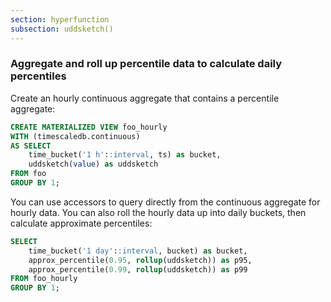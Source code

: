 ```yaml
---
section: hyperfunction
subsection: uddsketch()
---
```


### Aggregate and roll up percentile data to calculate daily percentiles

Create an hourly continuous aggregate that contains a percentile aggregate:

```sql
CREATE MATERIALIZED VIEW foo_hourly
WITH (timescaledb.continuous)
AS SELECT
    time_bucket('1 h'::interval, ts) as bucket,
    uddsketch(value) as uddsketch
FROM foo
GROUP BY 1;
```

You can use accessors to query directly from the continuous aggregate for
hourly data. You can also roll the hourly data up into daily buckets, then
calculate approximate percentiles:

```sql
SELECT
    time_bucket('1 day'::interval, bucket) as bucket,
    approx_percentile(0.95, rollup(uddsketch)) as p95,
    approx_percentile(0.99, rollup(uddsketch)) as p99
FROM foo_hourly
GROUP BY 1;
```
